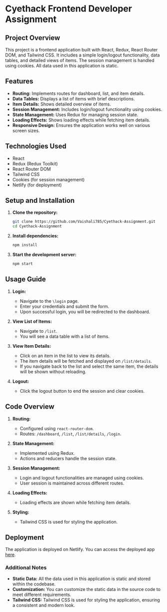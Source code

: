 # Cyethack Frontend Developer Assignment

## Project Overview

This project is a frontend application built with React, Redux, React Router DOM, and Tailwind CSS. It includes a simple login/logout functionality, data tables, and detailed views of items. The session management is handled using cookies. All data used in this application is static.

## Features

- **Routing:** Implements routes for dashboard, list, and item details.
- **Data Tables:** Displays a list of items with brief descriptions.
- **Item Details:** Shows detailed overview of items.
- **Session Management:** Includes login/logout functionality using cookies.
- **State Management:** Uses Redux for managing session state.
- **Loading Effects:** Shows loading effects while fetching item details.
- **Responsive Design:** Ensures the application works well on various screen sizes.

## Technologies Used

- React
- Redux (Redux Toolkit)
- React Router DOM
- Tailwind CSS
- Cookies (for session management)
- Netlify (for deployment)

## Setup and Installation

1. **Clone the repository:**

   ```bash
   git clone https://github.com/Vaishali785/Cyethack-Assignment.git
   cd Cyethack-Assignment
   ```

2. **Install dependencies:**

   ```bash
   npm install
   ```

3. **Start the development server:**

   ```bash
   npm start
   ```

## Usage Guide

1. **Login:**

   - Navigate to the `\login` page.
   - Enter your credentials and submit the form.
   - Upon successful login, you will be redirected to the dashboard.

2. **View List of Items:**

   - Navigate to `/list`.
   - You will see a data table with a list of items.

3. **View Item Details:**

   - Click on an item in the list to view its details.
   - The item details will be fetched and displayed on `/list/details`.
   - If you navigate back to the list and select the same item, the details will be shown without reloading.

4. **Logout:**
   - Click the logout button to end the session and clear cookies.

## Code Overview

1. **Routing:**

   - Configured using `react-router-dom`.
   - Routes: `/dashboard`, `/list`, `/list/details`, `/login`.

2. **State Management:**

   - Implemented using Redux.
   - Actions and reducers handle the session state.

3. **Session Management:**

   - Login and logout functionalities are managed using cookies.
   - User session is maintained across different routes.

4. **Loading Effects:**

   - Loading effects are shown while fetching item details.

5. **Styling:**
   - Tailwind CSS is used for styling the application.

## Deployment

The application is deployed on Netlify. You can access the deployed app [here](https://cyethack-assignment.netlify.app/).

### Additional Notes

- **Static Data:** All the data used in this application is static and stored within the codebase.
- **Customization:** You can customize the static data in the source code to meet different requirements.
- **Tailwind CSS:** Tailwind CSS is used for styling the application, ensuring a consistent and modern look.
